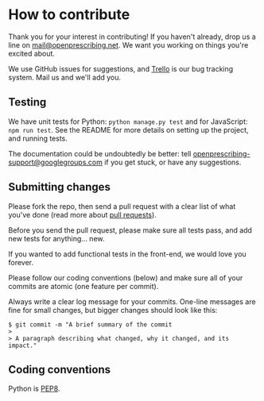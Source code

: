 # How to contribute

Thank you for your interest in contributing! If you haven't already, drop us a line on mail@openprescribing.net. We want you working on things you're excited about.

We use GitHub issues for suggestions, and [Trello](https://trello.com/b/RGR9BttD/oxford-data-lab) is our bug tracking system. Mail us and we'll add you.

## Testing

We have unit tests for Python: `python manage.py test` and for JavaScript: `npm run test`. See the README for more details on setting up the project, and running tests.

The documentation could be undoubtedly be better: tell openprescribing-support@googlegroups.com if you get stuck, or have any suggestions.

## Submitting changes

Please fork the repo, then send a pull request with a clear list of what you've done (read more about [pull requests](https://help.github.com/articles/using-pull-requests/)).

Before you send the pull request, please make sure all tests pass, and add new tests for anything... new.

If you wanted to add functional tests in the front-end, we would love you forever.

Please follow our coding conventions (below) and make sure all of your commits are atomic (one feature per commit).

Always write a clear log message for your commits. One-line messages are fine for small changes, but bigger changes should look like this:

    $ git commit -m "A brief summary of the commit
    >
    > A paragraph describing what changed, why it changed, and its impact."

## Coding conventions

Python is [PEP8](https://www.python.org/dev/peps/pep-0008/).
